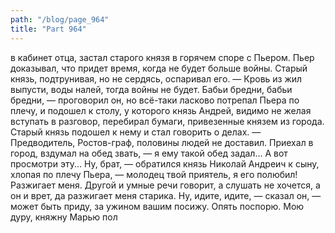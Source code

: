 ```yaml
---
path: "/blog/page_964"
title: "Part 964"
---
```


 в кабинет отца, застал старого князя в горячем споре с Пьером. Пьер доказывал, что придет время, когда не будет больше войны. Старый князь, подтрунивая, но не сердясь, оспаривал его.
— Кровь из жил выпусти, воды налей, тогда войны не будет. Бабьи бредни, бабьи бредни, — проговорил он, но всё-таки ласково потрепал Пьера по плечу, и подошел к столу, у которого князь Андрей, видимо не желая вступать в разговор, перебирал бумаги, привезенные князем из города. Старый князь подошел к нему и стал говорить о делах.
— Предводитель, Ростов-граф, половины людей не доставил. Приехал в город, вздумал на обед звать, — я ему такой обед задал... А вот просмотри эту... Ну, брат, — обратился князь Николай Андреич к сыну, хлопая по плечу Пьера, — молодец твой приятель, я его полюбил! Разжигает меня. Другой и умные речи говорит, а слушать не хочется, а он и врет, да разжигает меня старика. Ну, идите, идите, — сказал он, — может быть приду, за ужином вашим посижу. Опять поспорю. Мою дуру, княжну Марью пол
